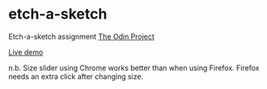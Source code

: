 # etch-a-sketch

Etch-a-sketch assignment [The Odin Project](https://www.theodinproject.com/lessons/foundations-etch-a-sketch)

[Live demo](https://didajapa.github.io/etch-a-sketch/)

n.b. Size slider using Chrome works better than when using Firefox. Firefox needs an extra click after changing size.
